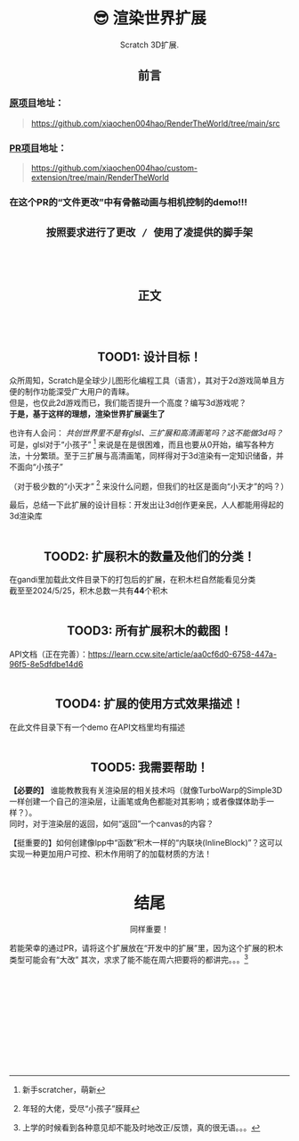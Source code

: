 <div align="center">

# 😎 渲染世界扩展

Scratch 3D扩展.

</div>

<div align="center">

## 前言

</div>

### [原项目](https://github.com/xiaochen004hao/RenderTheWorld/tree/main/src)地址：
> https://github.com/xiaochen004hao/RenderTheWorld/tree/main/src
### [PR项目](https://github.com/xiaochen004hao/custom-extension/tree/main/RenderTheWorld)地址：
> https://github.com/xiaochen004hao/custom-extension/tree/main/RenderTheWorld

### 在这个PR的“文件更改”中有骨骼动画与相机控制的demo!!!

</div>
<div align="center"><h2>

```
按照要求进行了更改 / 使用了凌提供的脚手架
```

</h2></div>

​  
​  

<div align="center">

## 正文

</div>

​  
​  

<div align="center">

## TOOD1: 设计目标！

</div>

众所周知，Scratch是全球少儿图形化编程工具（语言），其对于2d游戏简单且方便的制作功能深受广大用户的青睐。  
但是，也仅此2d游戏而已，我们能否提升一个高度？编写3d游戏呢？  
**于是，基于这样的理想，渲染世界扩展诞生了**  

也许有人会问： *共创世界里不是有glsl、三扩展和高清画笔吗？这不能做3d吗？*  
可是，glsl对于“小孩子” [^xh] 来说是在是很困难，而且也要从0开始，编写各种方法，十分繁琐。至于三扩展与高清画笔，同样得对于3d渲染有一定知识储备，并不面向“小孩子”
[^xh]: 新手scratcher，萌新  

（对于极少数的“小天才” [^xtc] 来没什么问题，但我们的社区是面向“小天才”的吗？）
[^xtc]: 年轻的大佬，受尽“小孩子”膜拜

最后，总结一下此扩展的设计目标：开发出让3d创作更亲民，人人都能用得起的3d渲染库  
​

<div align="center">

## TOOD2: 扩展积木的数量及他们的分类！

</div>

在gandi里加载此文件目录下的打包后的扩展，在积木栏自然能看见分类  
截至至2024/5/25，积木总数一共有**44**个积木    
​

<div align="center">

## TOOD3: 所有扩展积木的截图！

</div>

API文档（正在完善）：https://learn.ccw.site/article/aa0cf6d0-6758-447a-96f5-8e5dfdbe14d6  
​

<div align="center">

## TOOD4: 扩展的使用方式效果描述！

</div>

在此文件目录下有一个demo
在API文档里均有描述  
​

<div align="center">

## TOOD5: 我需要帮助！

</div>

**【必要的】** 谁能教教我有关渲染层的相关技术吗（就像TurboWarp的Simple3D一样创建一个自己的渲染层，让画笔或角色都能对其影响；或者像媒体助手一样？）。  
同时，对于渲染层的返回，如何“返回”一个canvas的内容？  

【挺重要的】如何创建像lpp中“函数”积木一样的“内联块(InlineBlock)”？这可以实现一种更加用户可控、积木作用明了的加载材质的方法！  
​  

<div align="center">

# 结尾
同样重要！

</div>

若能荣幸的通过PR，请将这个扩展放在“开发中的扩展”里，因为这个扩展的积木类型可能会有“大改”
其次，求求了能不能在周六把要将的都讲完。。。[^ah]

​  
​  
​  
​  
​  
​  
​  
​  
​  
​  






[^ah]: 上学的时候看到各种意见却不能及时地改正/反馈，真的很无语。。。
